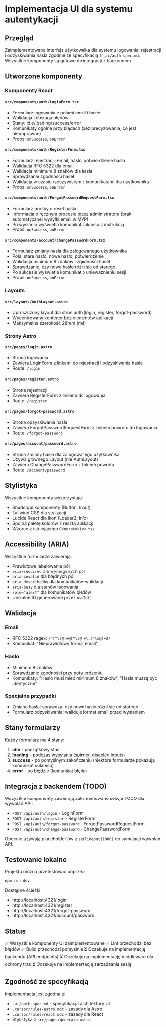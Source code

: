 # Implementacja UI dla systemu autentykacji

## Przegląd

Zaimplementowano interfejs użytkownika dla systemu logowania, rejestracji i odzyskiwania hasła zgodnie ze specyfikacją z `_ai/auth-spec.md`. Wszystkie komponenty są gotowe do integracji z backendem.

## Utworzone komponenty

### Komponenty React

#### `src/components/auth/LoginForm.tsx`
- Formularz logowania z polami email i hasło
- Walidacja i obsługa błędów
- Stany: idle/loading/success/error
- Komunikaty ogólne przy błędach (bez precyzowania, co jest niepoprawne)
- Props: `onSuccess`, `onError`

#### `src/components/auth/RegisterForm.tsx`
- Formularz rejestracji: email, hasło, potwierdzenie hasła
- Walidacja RFC 5322 dla email
- Walidacja minimum 8 znaków dla hasła
- Sprawdzanie zgodności haseł
- Walidacja w czasie rzeczywistym z komunikatami dla użytkownika
- Props: `onSuccess`, `onError`

#### `src/components/auth/ForgotPasswordRequestForm.tsx`
- Formularz prośby o reset hasła
- Informacja o ręcznym procesie przez administratora (brak automatycznej wysyłki email w MVP)
- Po wysłaniu wyświetla komunikat sukcesu z instrukcją
- Props: `onSuccess`, `onError`

#### `src/components/account/ChangePasswordForm.tsx`
- Formularz zmiany hasła dla zalogowanego użytkownika
- Pola: stare hasło, nowe hasło, potwierdzenie
- Walidacja minimum 8 znaków i zgodności haseł
- Sprawdzanie, czy nowe hasło różni się od starego
- Po sukcesie wyświetla komunikat o unieważnieniu sesji
- Props: `onSuccess`, `onError`

### Layouts

#### `src/layouts/AuthLayout.astro`
- Uproszczony layout dla stron auth (login, register, forgot-password)
- Wycentrowany kontener bez elementów aplikacji
- Maksymalna szerokość 28rem (md)

### Strony Astro

#### `src/pages/login.astro`
- Strona logowania
- Zawiera LoginForm z linkami do rejestracji i odzyskiwania hasła
- Route: `/login`

#### `src/pages/register.astro`
- Strona rejestracji
- Zawiera RegisterForm z linkiem do logowania
- Route: `/register`

#### `src/pages/forgot-password.astro`
- Strona odzyskiwania hasła
- Zawiera ForgotPasswordRequestForm z linkiem powrotu do logowania
- Route: `/forgot-password`

#### `src/pages/account/password.astro`
- Strona zmiany hasła dla zalogowanego użytkownika
- Używa głównego Layout (nie AuthLayout)
- Zawiera ChangePasswordForm z linkiem powrotu
- Route: `/account/password`

## Stylistyka

Wszystkie komponenty wykorzystują:
- Shadcn/ui komponenty (Button, Input)
- Tailwind CSS dla stylizacji
- Lucide React dla ikon (Loader2, Info)
- Spójną paletę kolorów z resztą aplikacji
- Wzorce z istniejącego `GenerateView.tsx`

## Accessibility (ARIA)

Wszystkie formularze zawierają:
- Prawidłowe labelowanie pól
- `aria-required` dla wymaganych pól
- `aria-invalid` dla błędnych pól
- `aria-describedby` dla komunikatów walidacji
- `aria-busy` dla stanów ładowania
- `role="alert"` dla komunikatów błędów
- Unikalne ID generowane przez `useId()`

## Walidacja

### Email
- RFC 5322 regex: `/^[^\s@]+@[^\s@]+\.[^\s@]+$/`
- Komunikat: "Nieprawidłowy format email"

### Hasło
- Minimum 8 znaków
- Sprawdzanie zgodności przy potwierdzeniu
- Komunikaty: "Hasło musi mieć minimum 8 znaków", "Hasła muszą być identyczne"

### Specjalne przypadki
- Zmiana hasła: sprawdza, czy nowe hasło różni się od starego
- Formularz odzyskiwania: waliduje format email przed wysłaniem

## Stany formularzy

Każdy formularz ma 4 stany:
1. **idle** - początkowy stan
2. **loading** - podczas wysyłania (spinner, disabled inputs)
3. **success** - po pomyślnym zakończeniu (niektóre formularze pokazują komunikat sukcesu)
4. **error** - po błędzie (komunikat błędu)

## Integracja z backendem (TODO)

Wszystkie komponenty zawierają zakomentowane sekcje TODO dla wywołań API:
- `POST /api/auth/login` - LoginForm
- `POST /api/auth/register` - RegisterForm
- `POST /api/auth/forgot-password` - ForgotPasswordRequestForm
- `POST /api/auth/change-password` - ChangePasswordForm

Obecnie używają placeholder'ów z `setTimeout(1000)` do symulacji wywołań API.

## Testowanie lokalne

Projektu można przetestować poprzez:
```bash
npm run dev
```

Dostępne ścieżki:
- http://localhost:4321/login
- http://localhost:4321/register
- http://localhost:4321/forgot-password
- http://localhost:4321/account/password

## Status

✅ Wszystkie komponenty UI zaimplementowane
✅ Lint przechodzi bez błędów
✅ Build przechodzi pomyślnie
⏳ Oczekuje na implementację backendu (API endpoints)
⏳ Oczekuje na implementację middleware dla ochrony tras
⏳ Oczekuje na implementację zarządzania sesją

## Zgodność ze specyfikacją

Implementacja jest zgodna z:
- `_ai/auth-spec.md` - specyfikacja architektury UI
- `.cursor/rules/astro.mdc` - zasady dla Astro
- `.cursor/rules/react.mdc` - zasady dla React
- Stylistyka z `src/pages/generate.astro`
